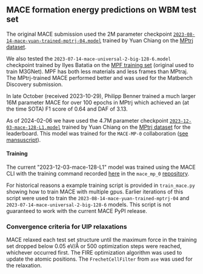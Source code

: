## MACE formation energy predictions on WBM test set

The original MACE submission used the 2M parameter checkpoint [`2023-08-14-mace-yuan-trained-mptrj-04.model`](https://figshare.com/ndownloader/files/42374049) trained by Yuan Chiang on the [MPtrj dataset](https://figshare.com/articles/dataset/23713842).

We also tested the `2023-07-14-mace-universal-2-big-128-6.model` checkpoint trained by Ilyes Batatia on the [MPF training set](https://figshare.com/articles/dataset/MPF_2021_2_8/19470599) (original used to train M3GNet). MPF has both less materials and less frames than MPtraj. The MPtrj-trained MACE performed better and was used for the Matbench Discovery submission.

In late October (received 2023-10-29), Philipp Benner trained a much larger 16M parameter MACE for over 100 epochs in MPtrj which achieved an (at the time SOTA) F1 score of 0.64 and DAF of 3.13.

As of 2024-02-06 we have used the 4.7M parameter checkpoint [`2023-12-03-mace-128-L1.model`](https://figshare.com/ndownloader/files/42374052) trained by Yuan Chiang on the [MPtrj dataset](https://figshare.com/articles/dataset/23713842) for the leaderboard. This model was trained for the `MACE-MP-0` collaboration ([see mansuscript](https://arxiv.org/abs/2401.00096)).

#### Training

The current "2023-12-03-mace-128-L1" model was trained using the MACE CLI with the training command recorded [here](https://github.com/ACEsuit/mace-mp/blob/main/mace_mp_0/2023-12-03-mace-128-L1.sh) in the `mace_mp_0` [repository](https://github.com/ACEsuit/mace-mp/tree/main).

For historical reasons a example training script is provided in `train_mace.py` showing how to train MACE with multiple gpus. Earlier iterations of this script were used to train the `2023-08-14-mace-yuan-trained-mptrj-04` and `2023-07-14-mace-universal-2-big-128-6` models. This script is not guaranteed to work with the current MACE PyPI release.

### Convergence criteria for UIP relaxations

MACE relaxed each test set structure until the maximum force in the training set dropped below 0.05 eV/Å or 500 optimization steps were reached, whichever occurred first. The FIRE optimization algorithm was used to update the atomic positions. The `FrechetCellFilter` from `ase` was used for the relaxation.

